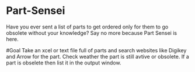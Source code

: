 # Part-Sensei
Have you ever sent a list of parts to get ordered only for them to go obsolete without your knowledge? Say no more because Part Sensei is here.

#Goal
Take an xcel or text file full of parts and search websites like Digikey and Arrow for the part. Check weather the part is still avtive or obsolete. If a part is obselete then list it in the output window.

